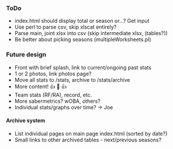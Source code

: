 ### ToDo
- index.html should display total or season or...?  Get input
- Use perl to parse csv, skip xlscat entirely?
- Parse main, joint xlsx into csv (skip intermediate xlsx, (tables?))
- Be better about picking seasons (multipleWorksheets.pl)
### Future design
- Front with brief splash, link to current/ongoing past stats
- 1 or 2 photos, link photos page?
- Move all stats to /stats, archive to /stats/archive
- More content! :+1: :100: :+1:
- Team stats (RF/RA), record, etc.
- More sabermetrics?  wOBA, others?
- Individual stats/graphs over time? -> Joe
#### Archive system
- List individual pages on main page index.html (sorted by date?)
- Small links to other archived tables - next/previous seasons?

